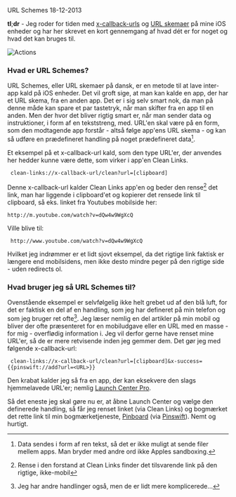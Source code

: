 URL Schemes
18-12-2013

**tl**;**dr** - Jeg roder for tiden med [x-callback-urls](http://x-callback-url.com) og [URL skemaer](https://developer.apple.com/library/ios/featuredarticles/iPhoneURLScheme_Reference/Introduction/Introduction.html) på mine iOS enheder og har her skrevet en kort gennemgang af hvad dét er for noget og hvad det kan bruges til.

![Actions](https://logiskhave.dk/static/20131218_x-callback-url.png)

### Hvad er URL Schemes?
URL Schemes, eller URL skemaer på dansk, er en metode til at lave inter-app kald på iOS enheder. Det vil groft sige, at man kan kalde en app, der har et URL skema, fra en anden app. Det er i sig selv smart nok, da man på denne måde kan spare et par tastetryk, når man skifter fra en app til en anden. Men der hvor det bliver rigtig smart er, når man sender data og instruktioner, i form af en tekststreng, med. URL'en skal være på en form, som den modtagende app forstår - altså følge app'ens URL skema - og kan så udføre en prædefineret handling på noget prædefineret data[^1]. 

Et eksempel på et x-callback-url kald, som den type URL'er, der anvendes her hedder kunne være dette, som virker i app'en Clean Links. 

     clean-links://x-callback-url/clean?url=[clipboard]
     
Denne x-callback-url kalder Clean Links app'en og beder den rense[^2] det link, man har liggende i clipboard'et og kopierer det rensede link til clipboard, så eks. linket fra Youtubes mobilside her:

    http://m.youtube.com/watch?v=dQw4w9WgXcQ

Ville blive til: 

     http://www.youtube.com/watch?v=dQw4w9WgXcQ

Hvilket jeg indrømmer er et lidt sjovt eksempel, da det rigtige link faktisk er længere end mobilsidens, men ikke desto mindre peger på den rigtige side - uden redirects ol.

### Hvad bruger jeg så URL Schemes til?

Ovenstående eksempel er selvfølgelig ikke helt grebet ud af den blå luft, for det er faktisk en del af en handling, som jeg har defineret på min telefon og som jeg bruger ret ofte[^3]. Jeg læser nemlig en del artikler på min mobil og bliver der ofte præsenteret for en mobiludgave eller en URL med en masse - for mig - overflødig information i. Jeg vil derfor gerne have renset mine URL'er, så de er mere retvisende inden jeg gemmer dem. Det gør jeg med følgende x-callback-url:

     clean-links://x-callback-url/clean?url=[clipboard]&x-success={{pinswift://add?url=<URL>}}
     
Den krabat kalder jeg så fra en app, der kan eksekvere den slags hjemmelavede URL'er; nemlig [Launch Center Pro](http://contrast.co/launch-center-pro/).

Så det eneste jeg skal gøre nu er, at åbne Launch Center og vælge den definerede handling, så får jeg renset linket (via Clean Links) og bogmærket det rette link til min bogmærketjeneste, [Pinboard](https://pinboard.in/) (via [Pinswift](http://pinswiftapp.com/index.html)).  Nemt og hurtigt. 

[^1]: Data sendes i form af ren tekst, så det er ikke muligt at sende filer mellem apps. Man bryder med andre ord ikke Apples sandboxing.

[^2]: Rense i den forstand at Clean Links finder det tilsvarende link på den rigtige, ikke-mobil

[^3]: Jeg har andre handlinger også, men de er lidt mere komplicerede...
